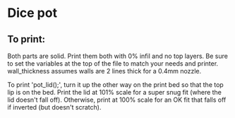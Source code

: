 # Dice pot

## To print:
Both parts are solid. Print them both with 0% infil and no top layers.
Be sure to set the variables at the top of the file to match your needs and printer.
wall_thickness assumes walls are 2 lines thick for a 0.4mm nozzle.

To print 'pot_lid();', turn it up the other way on the print bed so that the top lip is on the bed.
Print the lid at 101% scale for a super snug fit (where the lid doesn't fall off).
Otherwise, print at 100% scale for an OK fit that falls off if inverted (but doesn't scratch).


